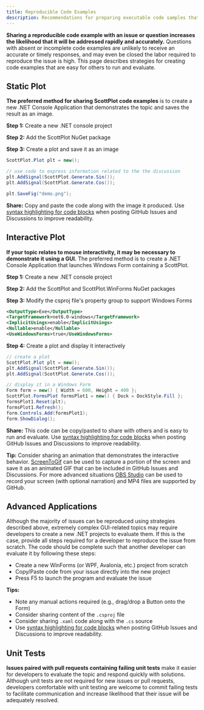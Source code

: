 ```yaml
---
title: Reproducible Code Examples
description: Recommendations for preparing executable code samples that can facilitate resolving issues or answering questions.
---
```


**Sharing a reproducible code example with an issue or question increases the likelihood that it will be addressed rapidly and accurately.** Questions with absent or incomplete code examples are unlikely to receive an accurate or timely responses, and may even be closed the labor required to reproduce the issue is high. This page describes strategies for creating code examples that are easy for others to run and evaluate.

## Static Plot

**The preferred method for sharing ScottPlot code examples** is to create a new .NET Console Application that demonstrates the topic and saves the result as an image.


**Step 1:** Create a new .NET console project

**Step 2:** Add the ScottPlot NuGet package

**Step 3:** Create a plot and save it as an image
```cs
ScottPlot.Plot plt = new();

// use code to express information related to the the discussion
plt.AddSignal(ScottPlot.Generate.Sin());
plt.AddSignal(ScottPlot.Generate.Cos());

plt.SaveFig("demo.png");
```

**Share:** Copy and paste the code along with the image it produced. Use [syntax highlighting for code blocks](https://docs.github.com/en/get-started/writing-on-github/working-with-advanced-formatting/creating-and-highlighting-code-blocks) when posting GitHub Issues and Discussions to improve readability.

## Interactive Plot

**If your topic relates to mouse interactivity, it may be necessary to demonstrate it using a GUI.** The preferred method is to create a .NET Console Application that launches Windows Form containing a ScottPlot.

**Step 1:** Create a new .NET console project 

**Step 2:** Add the ScottPlot and ScottPlot.WinForms NuGet packages

**Step 3:** Modify the csproj file's property group to support Windows Forms

```xml
<OutputType>Exe</OutputType>
<TargetFramework>net6.0-windows</TargetFramework>
<ImplicitUsings>enable</ImplicitUsings>
<Nullable>enable</Nullable>
<UseWindowsForms>true</UseWindowsForms>
```

**Step 4:** Create a plot and display it interactively

```cs
// create a plot
ScottPlot.Plot plt = new();
plt.AddSignal(ScottPlot.Generate.Sin());
plt.AddSignal(ScottPlot.Generate.Cos());

// display it in a Windows Form
Form form = new() { Width = 600, Height = 400 };
ScottPlot.FormsPlot formsPlot1 = new() { Dock = DockStyle.Fill };
formsPlot1.Reset(plt);
formsPlot1.Refresh();
form.Controls.Add(formsPlot1);
form.ShowDialog();
```

**Share:** This code can be copy/pasted to share with others and is easy to run and evaluate. Use [syntax highlighting for code blocks](https://docs.github.com/en/get-started/writing-on-github/working-with-advanced-formatting/creating-and-highlighting-code-blocks) when posting GitHub Issues and Discussions to improve readability.

**Tip:** Consider sharing an animation that demonstrates the interactive behavior. [ScreenToGif](https://www.screentogif.com/) can be used to capture a portion of the screen and save it as an animated GIF that can be included in GitHub Issues and Discussions. For more advanced situations [OBS Studio](https://obsproject.com/) can be used to record your screen (with optional narration) and MP4 files are supported by GitHub.

## Advanced Applications

Although the majority of issues can be reproduced using strategies described above, extremely complex GUI-related topics may require developers to create a new .NET projects to evaluate them. If this is the case, provide all steps required for a developer to reproduce the issue from scratch. The code should be complete such that another developer can evaluate it by following these steps:

* Create a new WinForms (or WPF, Avalonia, etc.) project from scratch
* Copy/Paste code from your issue directly into the new project
* Press F5 to launch the program and evaluate the issue

**Tips:**
* Note any manual actions required (e.g., drag/drop a Button onto the Form)
* Consider sharing content of the `.csproj` file
* Consider sharing `.xaml` code along with the `.cs` source
* Use [syntax highlighting for code blocks](https://docs.github.com/en/get-started/writing-on-github/working-with-advanced-formatting/creating-and-highlighting-code-blocks) when posting GitHub Issues and Discussions to improve readability.

## Unit Tests

**Issues paired with pull requests containing failing unit tests** make it easier for developers to evaluate the topic and respond quickly with solutions. Although unit tests are not required for new issues or pull requests, developers comfortable with unit testing are welcome to commit failing tests to facilitate communication and increase likelihood that their issue will be adequately resolved.